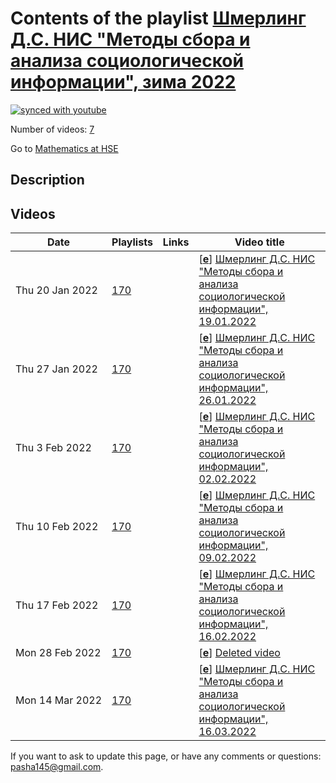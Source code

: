 # Contents of the playlist [Шмерлинг Д.С. НИС "Методы сбора и анализа социологической информации", зима 2022](https://www.youtube.com/playlist?list=PLq3E5oubNNoCOmM2JuY5VKY1cxWlB-b-6)

[![synced with youtube](https://img.shields.io/github/last-commit/mathphysschool/mathphysschool.github.io/autoupdate1?label=synced%20with%20youtube)](https://github.com/mathphysschool/mathphysschool.github.io/commits/autoupdate1)

Number of videos: [7](#videos)

Go to [Mathematics at HSE](../README.md)

## Description



## Videos

|Date|Playlists|Links|Video title|
|---|---|---|---|
| Thu&nbsp;20&nbsp;Jan&nbsp;2022 | [170](../playlists/170 "Шмерлинг Д.С. НИС &#34;Методы сбора и анализа социологической информации&#34;, зима 2022") |  | [[**e**](https://studio.youtube.com/video/RvY1TXQODzU/edit "Edit")] [Шмерлинг Д.С. НИС &#34;Методы сбора и анализа социологической информации&#34;, 19.01.2022](https://www.youtube.com/watch?v=RvY1TXQODzU&list=PLq3E5oubNNoCOmM2JuY5VKY1cxWlB-b-6) |
| Thu&nbsp;27&nbsp;Jan&nbsp;2022 | [170](../playlists/170 "Шмерлинг Д.С. НИС &#34;Методы сбора и анализа социологической информации&#34;, зима 2022") |  | [[**e**](https://studio.youtube.com/video/WNVGP8eoeg0/edit "Edit")] [Шмерлинг Д.С. НИС &#34;Методы сбора и анализа социологической информации&#34;, 26.01.2022](https://www.youtube.com/watch?v=WNVGP8eoeg0&list=PLq3E5oubNNoCOmM2JuY5VKY1cxWlB-b-6) |
| Thu&nbsp;3&nbsp;Feb&nbsp;2022 | [170](../playlists/170 "Шмерлинг Д.С. НИС &#34;Методы сбора и анализа социологической информации&#34;, зима 2022") |  | [[**e**](https://studio.youtube.com/video/U6gQwh0KzX0/edit "Edit")] [Шмерлинг Д.С. НИС &#34;Методы сбора и анализа социологической информации&#34;, 02.02.2022](https://www.youtube.com/watch?v=U6gQwh0KzX0&list=PLq3E5oubNNoCOmM2JuY5VKY1cxWlB-b-6) |
| Thu&nbsp;10&nbsp;Feb&nbsp;2022 | [170](../playlists/170 "Шмерлинг Д.С. НИС &#34;Методы сбора и анализа социологической информации&#34;, зима 2022") |  | [[**e**](https://studio.youtube.com/video/IGEX7USDsLE/edit "Edit")] [Шмерлинг Д.С. НИС &#34;Методы сбора и анализа социологической информации&#34;, 09.02.2022](https://www.youtube.com/watch?v=IGEX7USDsLE&list=PLq3E5oubNNoCOmM2JuY5VKY1cxWlB-b-6) |
| Thu&nbsp;17&nbsp;Feb&nbsp;2022 | [170](../playlists/170 "Шмерлинг Д.С. НИС &#34;Методы сбора и анализа социологической информации&#34;, зима 2022") |  | [[**e**](https://studio.youtube.com/video/bGR6NmIM6V4/edit "Edit")] [Шмерлинг Д.С. НИС &#34;Методы сбора и анализа социологической информации&#34;, 16.02.2022](https://www.youtube.com/watch?v=bGR6NmIM6V4&list=PLq3E5oubNNoCOmM2JuY5VKY1cxWlB-b-6) |
| Mon&nbsp;28&nbsp;Feb&nbsp;2022 | [170](../playlists/170 "Шмерлинг Д.С. НИС &#34;Методы сбора и анализа социологической информации&#34;, зима 2022") |  | [[**e**](https://studio.youtube.com/video/vaTD-IqY6T0/edit "Edit")] [Deleted video](https://www.youtube.com/watch?v=vaTD-IqY6T0&list=PLq3E5oubNNoCOmM2JuY5VKY1cxWlB-b-6 "This video is unavailable.") |
| Mon&nbsp;14&nbsp;Mar&nbsp;2022 | [170](../playlists/170 "Шмерлинг Д.С. НИС &#34;Методы сбора и анализа социологической информации&#34;, зима 2022") |  | [[**e**](https://studio.youtube.com/video/bz4lQd9RwtM/edit "Edit")] [Шмерлинг Д.С. НИС &#34;Методы сбора и анализа социологической информации&#34;, 16.03.2022](https://www.youtube.com/watch?v=bz4lQd9RwtM&list=PLq3E5oubNNoCOmM2JuY5VKY1cxWlB-b-6) |


 If you want to ask to update this page, or have any comments or questions: <pasha145@gmail.com>.